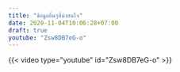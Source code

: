```yaml
---
title: "ข้อมูลอื่นๆที่น่าสนใจ"
date: 2020-11-04T10:06:28+07:00
draft: true
youtube: "Zsw8DB7eG-o"  
---
```


{{< video type="youtube" id="Zsw8DB7eG-o" >}}